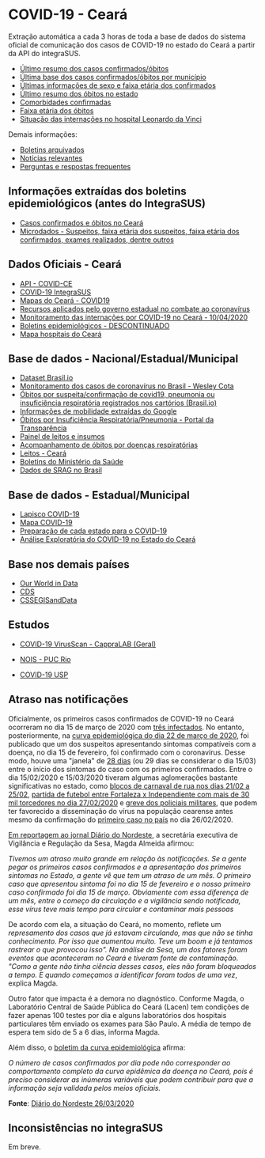 # COVID-19 - Ceará
Extração automática a cada 3 horas de toda a base de dados do sistema oficial de comunicação dos casos de COVID-19 no estado do Ceará a partir da API do integraSUS. 

* [Último resumo dos casos confirmados/óbitos](https://github.com/luiseduardobr1/covid19-Ceara/blob/master/integraSUS_Resumo_CE/DadosCE_2020-04-17_12_44_19.csv)
* [Última base dos casos confirmados/óbitos por município](https://github.com/luiseduardobr1/covid19-Ceara/blob/master/integraSUS_Municipios_CE/municipios_2020-04-17_15_51_33.csv)
* [Últimas informações de sexo e faixa etária dos confirmados](https://github.com/luiseduardobr1/covid19-Ceara/blob/master/integraSUS_Faixa_Etaria_CE/Faixa_Etaria_2020-04-17_12_44_19.csv)
* [Último resumo dos óbitos no estado](https://github.com/luiseduardobr1/covid19-Ceara/blob/master/ObitosResumo_CE/ObitosResumo_2020-04-17_12_44_19.csv)
* [Comorbidades confirmadas](https://github.com/luiseduardobr1/covid19-Ceara/blob/master/Comorbidades_CE/Comorbidades_2020-04-17_12_44_19.csv)
* [Faixa etária dos óbitos](https://github.com/luiseduardobr1/covid19-Ceara/blob/master/FaixaEtariaObitos_CE/FaixaEtariaObitos_2020-04-17_12_44_19.csv)
* [Situação das internações no hospital Leonardo da Vinci](https://github.com/luiseduardobr1/covid19-Ceara/tree/master/Internacao_Leonardo_da_Vinci)

Demais informações:
* [Boletins arquivados](https://github.com/luiseduardobr1/covid19-Ceara/tree/master/boletins)
* [Notícias relevantes](https://github.com/luiseduardobr1/covid19-Ceara/blob/master/noticias.md)
* [Perguntas e respostas frequentes](https://github.com/luiseduardobr1/covid19-Ceara/blob/master/Q%26A.md)


## Informações extraídas dos boletins epidemiológicos (antes do IntegraSUS)
* [Casos confirmados e óbitos no Ceará](https://github.com/luiseduardobr1/covid19-Ceara/blob/master/casos-CE.xlsx)
* [Microdados - Suspeitos, faixa etária dos suspeitos, faixa etária dos confirmados, exames realizados, dentre outros](https://github.com/luiseduardobr1/covid19-Ceara/blob/master/microdados.xlsx)

## Dados Oficiais - Ceará
* [API - COVID-CE](https://github.com/integrasus/api-covid-ce)
* [COVID-19 IntegraSUS](https://indicadores.integrasus.saude.ce.gov.br/indicadores/indicadores-coronavirus/coronavirus-ceara)
* [Mapas do Ceará - COVID19](https://indicadores.integrasus.saude.ce.gov.br/indicadores/indicadores-coronavirus/mapas-covid)
* [Recursos aplicados pelo governo estadual no combate ao coronavírus](https://cearatransparente.ce.gov.br/portal-da-transparencia/paginas/coronavirus-despesas)
* [Monitoramento das internações por COVID-19 no Ceará - 10/04/2020](https://github.com/luiseduardobr1/covid19-Ceara/blob/master/diversos/internacoes_covid19_ce.pdf)
* [Boletins epidemiológicos - DESCONTINUADO](https://coronavirus.ceara.gov.br/boletins/)
* [Mapa hospitais do Ceará](https://servicounidades.corona.maps.integrasus.saude.ce.gov.br/)

## Base de dados - Nacional/Estadual/Municipal
* [Dataset Brasil.io](https://brasil.io/api/dataset/covid19/caso/data)
* [Monitoramento dos casos de coronavírus no Brasil - Wesley Cota](https://labs.wesleycota.com/sarscov2/br/)
* [Óbitos por suspeita/confirmação de covid19, pneumonia ou insuficiência respiratória registrados nos cartórios (Brasil.io)](https://brasil.io/dataset/covid19/obito_cartorio)
* [Informações de mobilidade extraídas do Google](https://github.com/vitorbaptista/google-covid19-mobility-reports/blob/master/data/processed/mobility_reports.csv)
* [Óbitos por Insuficiência Respiratória/Pneumonia - Portal da Transparência](https://transparencia.registrocivil.org.br/especial-covid)
* [Painel de leitos e insumos](https://covid-insumos.saude.gov.br/paineis/insumos/painel.php)
* [Acompanhamento de óbitos por doenças respiratórias](https://fabdev.shinyapps.io/painel_doencas_respiratorias/)
* [Leitos - Ceará](http://cnes2.datasus.gov.br/Mod_Ind_Tipo_Leito.asp?VEstado=23&VMun=230440)
* [Boletins do Ministério da Saúde](https://coronavirus.saude.gov.br/profissional-gestor)
* [Dados de SRAG no Brasil](https://github.com/belisards/srag_brasil)

## Base de dados - Estadual/Municipal
* [Lapisco COVID-19](http://lapisco.fortaleza.ifce.edu.br:3022/api/covid19stats/historyByBrState?State=CE)
* [Mapa COVID-19](https://api.mapacovid19.com/api/v1/api/casos/totalgeral/ce)
* [Preparação de cada estado para o COVID-19](https://www1.folha.uol.com.br/cotidiano/2020/03/veja-como-seu-estado-esta-preparado-para-o-coronavirus.shtml?utm_source=whatsapp&utm_medium=social&utm_campaign=compwa)
* [Análise Exploratória do COVID-19 no Estado do Ceará](https://github.com/andreloc/painel-covid-19-ce)

## Base nos demais países
* [Our World in Data](https://ourworldindata.org/coronavirus-source-data)
* [CDS](https://coronadatascraper.com/#timeseries.csv)
* [CSSEGISandData](https://github.com/CSSEGISandData/COVID-19/blob/master/csse_covid_19_data/csse_covid_19_time_series/time_series_covid19_confirmed_global.csv)


## Estudos
* [COVID-19 VirusScan - CappraLAB (Geral)](https://static1.squarespace.com/static/5c4ca9b7cef372b39c3d9aab/t/5e71665d1491e857a5cfa23a/1584490167127/dossie-covid19-cappralab.pdf)

* [NOIS - PUC Rio](https://sites.google.com/view/nois-pucrio/publica%C3%A7%C3%B5es?authuser=0)

* [COVID-19 USP](https://ciis.fmrp.usp.br/covid19/)

## Atraso nas notificações
Oficialmente, os primeiros casos confirmados de COVID-19 no Ceará ocorreram no dia 15 de março de 2020 com [três infectados](https://veja.abril.com.br/saude/secretaria-de-saude-confirma-3-primeiros-casos-de-coronavirus-no-ceara/). No entanto, posteriormente, na [curva epidemiológica do dia 22 de março de 2020](https://coronavirus.ceara.gov.br/wp-content/uploads/2020/03/COVID-19_ESP_Curva_epidemiol%C3%B3gica_-22_03_20.pdf), foi publicado que um dos suspeitos apresentando sintomas compatíveis com a doença, no dia 15 de fevereiro, foi confirmado com o coronavírus. Desse modo, houve uma "janela" de [28 dias](https://coronavirus.ceara.gov.br/wp-content/uploads/2020/03/COVID-19_ESP_Curva_epidemiol%C3%B3gica_-22_03_20.pdf) (ou 29 dias se considerar o dia 15/03) entre o início dos sintomas do caso com os primeiros confirmados. Entre o dia 15/02/2020 e 15/03/2020 tiveram algumas aglomerações bastante significativas no estado, como [blocos de carnaval de rua nos dias 21/02 a 25/02](https://www.fortaleza.ce.gov.br/noticias/tag/Ciclo%20Carnavalesco%202020), [partida de futebol entre Fortaleza x Independiente com mais de 30 mil torcedores no dia 27/02/2020](https://globoesporte.globo.com/ce/futebol/times/fortaleza/noticia/fortaleza-x-independiente-mais-de-33-mil-torcedores-garantem-presenca-em-duelo-no-castelao.ghtml) e [greve dos policiais militares](https://www.brasildefato.com.br/2020/03/02/greve-de-policiais-no-ceara-termina-sem-anistia-aos-agentes-envolvidos), que podem ter favorecido a disseminação do vírus na população cearense antes mesmo da confirmação do [primeiro caso no país](https://www.saude.gov.br/noticias/agencia-saude/46435-brasil-confirma-primeiro-caso-de-novo-coronavirus) no dia 26/02/2020. 

[Em reportagem ao jornal Diário do Nordeste](https://diariodonordeste.verdesmares.com.br/editorias/metro/ceara-tem-uma-das-curvas-mais-altas-de-contagio-de-coronavirus-no-pais-1.22268), a secretária executiva de Vigilância e Regulação da Sesa, Magda Almeida afirmou:

*Tivemos um atraso muito grande em relação às notificações. Se a gente pegar os primeiros casos confirmados e a apresentação dos primeiros sintomas no Estado, a gente vê que tem um atraso de um mês. O primeiro caso que apresentou sintoma foi no dia 15 de fevereiro e o nosso primeiro caso confirmado foi dia 15 de março. Obviamente com essa diferença de um mês, entre o começo da circulação e a vigilância sendo notificada, esse vírus teve mais tempo para circular e contaminar mais pessoas*

De acordo com ela, a situação do Ceará, no momento, reflete um *represamento dos casos que já estavam circulando, mas que não se tinha conhecimento. Por isso que aumentou muito. Teve um boom e já tentamos rastrear o que provocou isso". Na análise da Sesa, um dos fatores foram eventos que aconteceram no Ceará e tiveram fonte de contaminação. "Como a gente não tinha ciência desses casos, eles não foram bloqueados a tempo. E quando começamos a identificar foram todos de uma vez*, explica Magda.

Outro fator que impacta é a demora no diagnóstico. Conforme Magda, o Laboratório Central de Saúde Pública do Ceará (Lacen) tem condições de fazer apenas 100 testes por dia e alguns laboratórios dos hospitais particulares têm enviado os exames para São Paulo. A média de tempo de espera tem sido de 5 a 6 dias, informa Magda.

Além disso, o [boletim da curva epidemiológica](https://coronavirus.ceara.gov.br/wp-content/uploads/2020/03/COVID-19_ESP_Curva_epidemiol%C3%B3gica_-22_03_20.pdf) afirma: 

*O número de casos confirmados por dia pode não corresponder ao comportamento completo da curva
epidêmica da doença no Ceará, pois é preciso considerar as inúmeras variáveis que podem contribuir para que
a informação seja validada pelos meios oficiais.*

**Fonte**: [Diário do Nordeste 26/03/2020](https://diariodonordeste.verdesmares.com.br/editorias/metro/ceara-tem-uma-das-curvas-mais-altas-de-contagio-de-coronavirus-no-pais-1.2226868)

## Inconsistências no integraSUS
Em breve.
